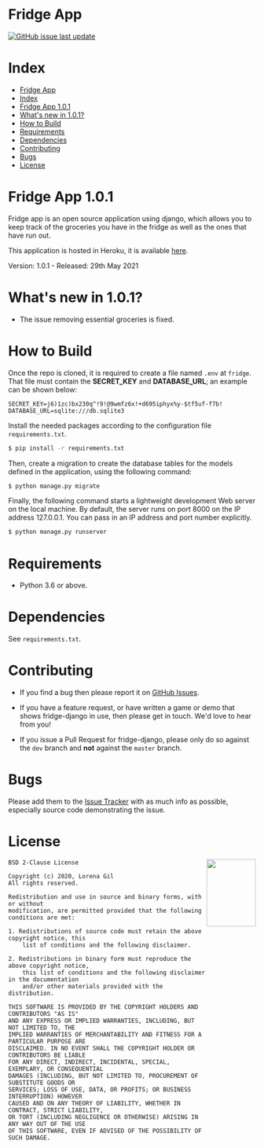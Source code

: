 Fridge App
=======

[![GitHub issue last update](https://img.shields.io/badge/updated-may%202021-red.svg?longCache=true&style=for-the-badge)](https://github.com/logiflo/fridge-django)

# Index

- [Fridge App](#fridge-app)
- [Index](#index)
- [Fridge App 1.0.1](#fridge-app-101)
- [What's new in 1.0.1?](#whats-new-in-101)
- [How to Build](#how-to-build)
- [Requirements](#requirements)
- [Dependencies](#dependencies)
- [Contributing](#contributing)
- [Bugs](#bugs)
- [License](#license)

# Fridge App 1.0.1

Fridge app is an open source application using django, which allows you to keep track of the groceries you have in the fridge as well as the ones that have run out.

This application is hosted in Heroku, it is available [here](https://fridge-django.herokuapp.com/).

Version: 1.0.1 - Released: 29th May 2021
# What's new in 1.0.1?

* The issue removing essential groceries is fixed.
# How to Build

Once the repo is cloned, it is required to create a file named `.env` at `fridge`. That file must contain the **SECRET_KEY** and **DATABASE_URL**; an example can be shown below:

```
SECRET_KEY=j6)1zc)bx230q^!9!@9wmfz6x!+d695iphyx%y-$tf5uf-f7b!
DATABASE_URL=sqlite:///db.sqlite3
```

Install the needed packages according to the configuration file `requirements.txt`.

```bash
$ pip install -r requirements.txt
```

Then, create a migration to create the database tables for the models defined in the application, using the following command:

```bash
$ python manage.py migrate
```

Finally, the following command starts a lightweight development Web server on the local machine. By default, the server runs on port 8000 on the IP address 127.0.0.1. You can pass in an IP address and port number explicitly.

```bash
$ python manage.py runserver
```
# Requirements

- Python 3.6 or above.
# Dependencies

See `requirements.txt`.

# Contributing

- If you find a bug then please report it on [GitHub Issues][issues].

- If you have a feature request, or have written a game or demo that shows fridge-django in use, then please get in touch. We'd love to hear from you!

- If you issue a Pull Request for fridge-django, please only do so against the `dev` branch and **not** against the `master` branch.

# Bugs

Please add them to the [Issue Tracker][issues] with as much info as possible, especially source code demonstrating the issue.

# License

<a href="http://opensource.org/licenses/BSD-2-Clause" target="_blank">
<img align="right" width="100" height="137"
 src="https://opensource.org/files/OSI_Approved_License.png">
</a>

	BSD 2-Clause License

	Copyright (c) 2020, Lorena Gil
	All rights reserved.

	Redistribution and use in source and binary forms, with or without
	modification, are permitted provided that the following conditions are met:

	1. Redistributions of source code must retain the above copyright notice, this
		list of conditions and the following disclaimer.

	2. Redistributions in binary form must reproduce the above copyright notice,
		this list of conditions and the following disclaimer in the documentation
		and/or other materials provided with the distribution.

	THIS SOFTWARE IS PROVIDED BY THE COPYRIGHT HOLDERS AND CONTRIBUTORS "AS IS"
	AND ANY EXPRESS OR IMPLIED WARRANTIES, INCLUDING, BUT NOT LIMITED TO, THE
	IMPLIED WARRANTIES OF MERCHANTABILITY AND FITNESS FOR A PARTICULAR PURPOSE ARE
	DISCLAIMED. IN NO EVENT SHALL THE COPYRIGHT HOLDER OR CONTRIBUTORS BE LIABLE
	FOR ANY DIRECT, INDIRECT, INCIDENTAL, SPECIAL, EXEMPLARY, OR CONSEQUENTIAL
	DAMAGES (INCLUDING, BUT NOT LIMITED TO, PROCUREMENT OF SUBSTITUTE GOODS OR
	SERVICES; LOSS OF USE, DATA, OR PROFITS; OR BUSINESS INTERRUPTION) HOWEVER
	CAUSED AND ON ANY THEORY OF LIABILITY, WHETHER IN CONTRACT, STRICT LIABILITY,
	OR TORT (INCLUDING NEGLIGENCE OR OTHERWISE) ARISING IN ANY WAY OUT OF THE USE
	OF THIS SOFTWARE, EVEN IF ADVISED OF THE POSSIBILITY OF SUCH DAMAGE.

[issues]: https://github.com/logiflo/fridge-django/issues